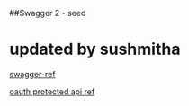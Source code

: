 ##Swagger 2 - seed
# updated by sushmitha

[swagger-ref](https://dzone.com/articles/spring-boot-restful-api-documentation-with-swagger)

[oauth protected api ref](http://www.baeldung.com/swagger-2-documentation-for-spring-rest-api)


